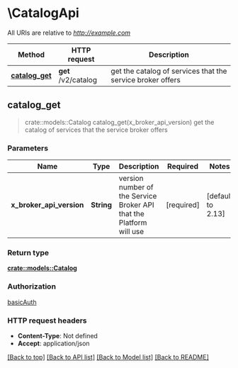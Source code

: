 # \CatalogApi

All URIs are relative to *http://example.com*

Method | HTTP request | Description
------------- | ------------- | -------------
[**catalog_get**](CatalogApi.md#catalog_get) | **get** /v2/catalog | get the catalog of services that the service broker offers



## catalog_get

> crate::models::Catalog catalog_get(x_broker_api_version)
get the catalog of services that the service broker offers

### Parameters


Name | Type | Description  | Required | Notes
------------- | ------------- | ------------- | ------------- | -------------
**x_broker_api_version** | **String** | version number of the Service Broker API that the Platform will use | [required] |[default to 2.13]

### Return type

[**crate::models::Catalog**](Catalog.md)

### Authorization

[basicAuth](../README.md#basicAuth)

### HTTP request headers

- **Content-Type**: Not defined
- **Accept**: application/json

[[Back to top]](#) [[Back to API list]](../README.md#documentation-for-api-endpoints) [[Back to Model list]](../README.md#documentation-for-models) [[Back to README]](../README.md)

